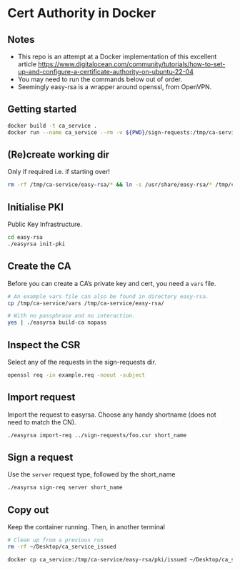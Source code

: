 # Cert Authority in Docker

## Notes

- This repo is an attempt at a Docker implementation of this excellent article https://www.digitalocean.com/community/tutorials/how-to-set-up-and-configure-a-certificate-authority-on-ubuntu-22-04
- You may need to run the commands below out of order.
- Seemingly easy-rsa is a wrapper around openssl, from OpenVPN.

## Getting started

```bash
docker build -t ca_service .
docker run --name ca_service --rm -v ${PWD}/sign-requests:/tmp/ca-service/sign-requests -it ca_service bash
```

## (Re)create working dir

Only if required i.e. if starting over!

```bash
rm -rf /tmp/ca-service/easy-rsa/* && ln -s /usr/share/easy-rsa/* /tmp/ca-service/easy-rsa/
```

## Initialise PKI

Public Key Infrastructure.

```bash
cd easy-rsa
./easyrsa init-pki
```

## Create the CA

Before you can create a CA’s private key and cert, you need a `vars` file.

```bash
# An example vars file can also be found in directory easy-rsa.
cp /tmp/ca-service/vars /tmp/ca-service/easy-rsa/

# With no passphrase and no interaction.
yes | ./easyrsa build-ca nopass
```

## Inspect the CSR

Select any of the requests in the sign-requests dir.

```bash
openssl req -in example.req -noout -subject
```

## Import request

Import the request to easyrsa. Choose any handy shortname (does not need to match the CN).

```bash
./easyrsa import-req ../sign-requests/foo.csr short_name
```

## Sign a request

Use the `server` request type, followed by the short_name

```bash
./easyrsa sign-req server short_name
```

## Copy out

Keep the container running.  Then, in another terminal

```bash
# Clean up from a previous run
rm -rf ~/Desktop/ca_service_issued
```

```bash
docker cp ca_service:/tmp/ca-service/easy-rsa/pki/issued ~/Desktop/ca_service_issued && ls -la ~/Desktop/ca_service_issued/
```

